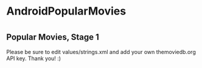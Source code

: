 # AndroidPopularMovies
#
## Popular Movies, Stage 1

Please be sure to edit values/strings.xml and add your own themoviedb.org API key.
Thank you! :)
